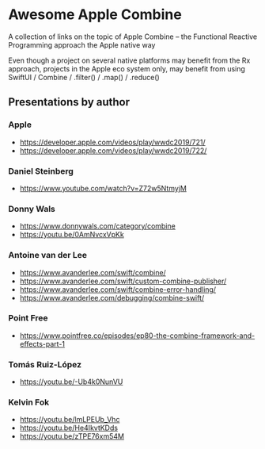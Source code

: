 # Awesome Apple Combine
A collection of links on the topic of Apple Combine – the Functional Reactive Programming approach the Apple native way

Even though a project on several native platforms may benefit from the Rx approach, projects in the Apple eco system only, may benefit from using SwiftUI / Combine / .filter() / .map() / .reduce()

## Presentations by author
### Apple
* https://developer.apple.com/videos/play/wwdc2019/721/
* https://developer.apple.com/videos/play/wwdc2019/722/

### Daniel Steinberg
* https://www.youtube.com/watch?v=Z72w5NtmyjM

### Donny Wals
* https://www.donnywals.com/category/combine
* https://youtu.be/0AmNvcxVpKk

### Antoine van der Lee
* https://www.avanderlee.com/swift/combine/
* https://www.avanderlee.com/swift/custom-combine-publisher/
* https://www.avanderlee.com/swift/combine-error-handling/
* https://www.avanderlee.com/debugging/combine-swift/

### Point Free
* https://www.pointfree.co/episodes/ep80-the-combine-framework-and-effects-part-1

### Tomás Ruiz-López 
* https://youtu.be/-Ub4k0NunVU

### Kelvin Fok
* https://youtu.be/lmLPEUb_Vhc
* https://youtu.be/He4IkvtKDds
* https://youtu.be/zTPE76xm54M
